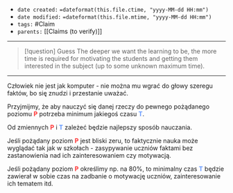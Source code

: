 - `date created:` `=dateformat(this.file.ctime, "yyyy-MM-dd HH:mm")`
- `date modified:` `=dateformat(this.file.mtime, "yyyy-MM-dd HH:mm")`
- `tags:` #Claim  
- `parents:` [[Claims (to verify)]]

***

> [!question] Guess
> The deeper we want the learning to be, the more time is required for motivating the students and getting them interested in the subject (up to some unknown maximum time).

***

Człowiek nie jest jak komputer - nie można mu wgrać do głowy szeregu faktów, bo się znudzi i przestanie uważać.

Przyjmijmy, że aby nauczyć się danej rzeczy do pewnego pożądanego poziomu <span style="color: #F33;"><b>P</b></span> potrzeba minimum jakiegoś czasu <span style="color: #69F;"><b>T</b></span>.

Od zmiennych <span style="color: #F33;"><b>P</b></span> i <span style="color: #69F;"><b>T</b></span> zależeć będzie najlepszy sposób nauczania. 

Jeśli pożądany poziom <span style="color: #F33;"><b>P</b></span> jest bliski zeru, to faktycznie nauka może wyglądać tak jak w szkołach - zasypywanie uczniów faktami bez zastanowienia nad ich zainteresowaniem czy motywacją.

Jeśli pożądany poziom <span style="color: #F33;"><b>P</b></span> określimy np. na 80%, to minimalny czas <span style="color: #69F;"><b>T</b></span> będzie zawierał w sobie czas na zadbanie o motywację uczniów, zainteresowanie ich tematem itd.